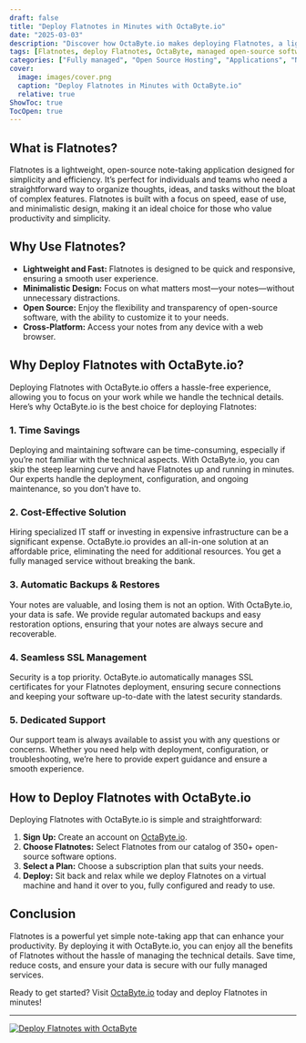 ```yaml
---
draft: false
title: "Deploy Flatnotes in Minutes with OctaByte.io"
date: "2025-03-03"
description: "Discover how OctaByte.io makes deploying Flatnotes, a lightweight and efficient note-taking app, effortless. Save time, reduce costs, and enjoy fully managed services with automatic backups, SSL management, and expert support."
tags: [Flatnotes, deploy Flatnotes, OctaByte, managed open-source software, note-taking app, automatic backups, SSL management, cost-effective software deployment, managed IT services, open-source software hosting]
categories: ["Fully managed", "Open Source Hosting", "Applications", "Note Taking", "Flatnotes"]
cover:
  image: images/cover.png
  caption: "Deploy Flatnotes in Minutes with OctaByte.io"
  relative: true
ShowToc: true
TocOpen: true
---
```



## What is Flatnotes?

Flatnotes is a lightweight, open-source note-taking application designed for simplicity and efficiency. It’s perfect for individuals and teams who need a straightforward way to organize thoughts, ideas, and tasks without the bloat of complex features. Flatnotes is built with a focus on speed, ease of use, and minimalistic design, making it an ideal choice for those who value productivity and simplicity.

## Why Use Flatnotes?

- **Lightweight and Fast:** Flatnotes is designed to be quick and responsive, ensuring a smooth user experience.
- **Minimalistic Design:** Focus on what matters most—your notes—without unnecessary distractions.
- **Open Source:** Enjoy the flexibility and transparency of open-source software, with the ability to customize it to your needs.
- **Cross-Platform:** Access your notes from any device with a web browser.

## Why Deploy Flatnotes with OctaByte.io?

Deploying Flatnotes with OctaByte.io offers a hassle-free experience, allowing you to focus on your work while we handle the technical details. Here’s why OctaByte.io is the best choice for deploying Flatnotes:

### 1. **Time Savings**
Deploying and maintaining software can be time-consuming, especially if you’re not familiar with the technical aspects. With OctaByte.io, you can skip the steep learning curve and have Flatnotes up and running in minutes. Our experts handle the deployment, configuration, and ongoing maintenance, so you don’t have to.

### 2. **Cost-Effective Solution**
Hiring specialized IT staff or investing in expensive infrastructure can be a significant expense. OctaByte.io provides an all-in-one solution at an affordable price, eliminating the need for additional resources. You get a fully managed service without breaking the bank.

### 3. **Automatic Backups & Restores**
Your notes are valuable, and losing them is not an option. With OctaByte.io, your data is safe. We provide regular automated backups and easy restoration options, ensuring that your notes are always secure and recoverable.

### 4. **Seamless SSL Management**
Security is a top priority. OctaByte.io automatically manages SSL certificates for your Flatnotes deployment, ensuring secure connections and keeping your software up-to-date with the latest security standards.

### 5. **Dedicated Support**
Our support team is always available to assist you with any questions or concerns. Whether you need help with deployment, configuration, or troubleshooting, we’re here to provide expert guidance and ensure a smooth experience.

## How to Deploy Flatnotes with OctaByte.io

Deploying Flatnotes with OctaByte.io is simple and straightforward:

1. **Sign Up:** Create an account on [OctaByte.io](https://octabyte.io).
2. **Choose Flatnotes:** Select Flatnotes from our catalog of 350+ open-source software options.
3. **Select a Plan:** Choose a subscription plan that suits your needs.
4. **Deploy:** Sit back and relax while we deploy Flatnotes on a virtual machine and hand it over to you, fully configured and ready to use.

## Conclusion

Flatnotes is a powerful yet simple note-taking app that can enhance your productivity. By deploying it with OctaByte.io, you can enjoy all the benefits of Flatnotes without the hassle of managing the technical details. Save time, reduce costs, and ensure your data is secure with our fully managed services.

Ready to get started? Visit [OctaByte.io](https://octabyte.io) today and deploy Flatnotes in minutes!

---

[![Deploy Flatnotes with OctaByte](/images/deploy-on-octabyte.png)](https://octabyte.io/fully-managed-open-source-services/applications/note-taking/flatnotes)